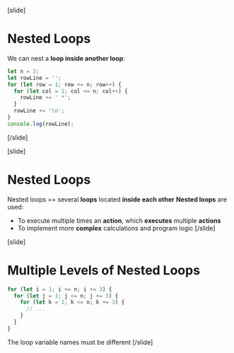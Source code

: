 [slide]
# Nested Loops
We can nest a **loop inside another loop**:
```js
let n = 3;
let rowLine = '';
for (let row = 1; row <= n; row++) {
  for (let col = 1; col <= n; col++) {
    rowLine += ' *';
  }
  rowLine += '\n';
}
console.log(rowLine);
```
[/slide]

[slide]
# Nested Loops
Nested loops == several **loops** located **inside each other**
**Nested loops** are used:
* To execute multiple times an **action**, which **executes** multiple **actions**
* To implement more **complex** calculations and program logic
[/slide]

[slide]
# Multiple Levels of Nested Loops
```js
for (let i = 1; i <= n; i += 3) {
  for (let j = 1; j <= n; j += 3) {
    for (let k = 1; k <= n; k += 3) {
      // ...
    }
  }
}
```
The loop variable names must be different
[/slide]